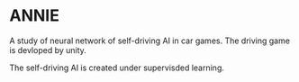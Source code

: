# ANNIE
A study of neural network of self-driving AI in car games.
The driving game is devloped by unity.

The self-driving AI is created under supervisded learning.


